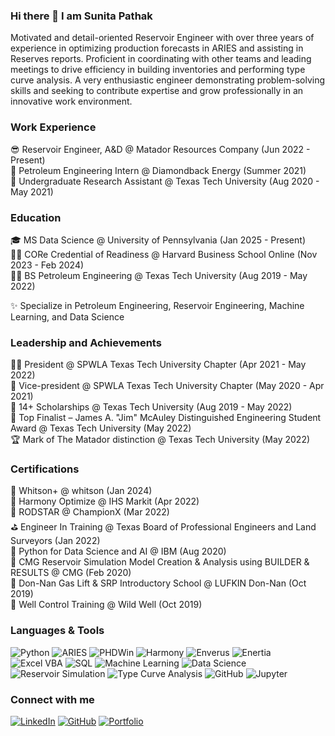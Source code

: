 ### Hi there 👋 I am Sunita Pathak

Motivated and detail-oriented Reservoir Engineer with over three years of experience in optimizing production forecasts in ARIES and assisting in Reserves reports. Proficient in coordinating with other teams and leading meetings to drive efficiency in building inventories and performing type curve analysis. A very enthusiastic engineer demonstrating problem-solving skills and seeking to contribute expertise and grow professionally in an innovative work environment.

### Work Experience  

😎 Reservoir Engineer, A&D @ Matador Resources Company (Jun 2022 - Present)  
🌱 Petroleum Engineering Intern @ Diamondback Energy (Summer 2021)  
🔬 Undergraduate Research Assistant @ Texas Tech University (Aug 2020 - May 2021)  

### Education  

🎓 MS Data Science @ University of Pennsylvania (Jan 2025 - Present)  
👩‍💻 CORe Credential of Readiness @ Harvard Business School Online (Nov 2023 - Feb 2024)  
👩‍🎓 BS Petroleum Engineering @ Texas Tech University (Aug 2019 - May 2022)  

✨ Specialize in Petroleum Engineering, Reservoir Engineering, Machine Learning, and Data Science  

### Leadership and Achievements  

🙋‍♀️ President @ SPWLA Texas Tech University Chapter (Apr 2021 - May 2022)  
🧭 Vice-president @ SPWLA Texas Tech University Chapter (May 2020 - Apr 2021)  
👑 14+ Scholarships @ Texas Tech University (Aug 2019 - May 2022)  
🏅 Top Finalist – James A. "Jim" McAuley Distinguished Engineering Student Award @ Texas Tech University (May 2022)  
🏆 Mark of The Matador distinction @ Texas Tech University (May 2022)  

### Certifications  

🏏 Whitson+ @ whitson (Jan 2024)  
🏀 Harmony Optimize @ IHS Markit (Apr 2022)  
🏒 RODSTAR @ ChampionX (Mar 2022)  
⛳ Engineer In Training @ Texas Board of Professional Engineers and Land Surveyors (Jan 2022)  
🏈 Python for Data Science and AI @ IBM (Aug 2020)  
🏓 CMG Reservoir Simulation Model Creation & Analysis using BUILDER & RESULTS @ CMG (Feb 2020)  
🥊 Don-Nan Gas Lift & SRP Introductory School @ LUFKIN Don-Nan (Oct 2019)  
🥋 Well Control Training @ Wild Well (Oct 2019)

### Languages & Tools
![Python](https://img.shields.io/badge/Code-Python-blue)  ![ARIES](https://img.shields.io/badge/Software-ARIES-orange)  ![PHDWin](https://img.shields.io/badge/Software-PHDWin-yellow)  ![Harmony](https://img.shields.io/badge/Software-Harmony-lightgrey)  ![Enverus](https://img.shields.io/badge/Tool-Enverus-green)  ![Enertia](https://img.shields.io/badge/Tool-Enertia-teal)  ![Excel VBA](https://img.shields.io/badge/Tool-Excel%20VBA-brightgreen)  ![SQL](https://img.shields.io/badge/Database-SQL-blueviolet)    ![Machine Learning](https://img.shields.io/badge/Skill-Machine%20Learning-red)  ![Data Science](https://img.shields.io/badge/Field-Data%20Science-9cf)  ![Reservoir Simulation](https://img.shields.io/badge/Skill-Reservoir%20Simulation-brown)  ![Type Curve Analysis](https://img.shields.io/badge/Skill-Type%20Curve%20Analysis-yellowgreen)  ![GitHub](https://img.shields.io/badge/Tool-GitHub-black)  ![Jupyter](https://img.shields.io/badge/Tool-Jupyter-orange)  


### Connect with me

[![LinkedIn](https://img.shields.io/badge/LinkedIn-0A66C2?logo=linkedin&logoColor=white)](https://www.linkedin.com/in/iamsunitapathak)  [![GitHub](https://img.shields.io/badge/GitHub-181717?logo=github&logoColor=white)](https://github.com/iamsunitapathak)  [![Portfolio](https://img.shields.io/badge/Portfolio-000000?logo=website&logoColor=white)](https://www.sunitapathak.com/)
